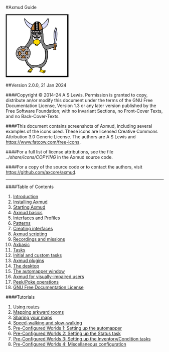 #Axmud Guide

![Axmud logo](img/index/axmud_logo.png)

##Version 2.0.0, 21 Jan 2024

####Copyright © 2014-24 A S Lewis. Permission is granted to copy, distribute an/or modify this document under the terms of the GNU Free Documentation License, Version 1.3 or any later version published by the Free Software Foundation; with no Invariant Sections, no Front-Cover Texts, and no Back-Cover-Texts.

####This document contains screenshots of Axmud, including several examples of the icons used. These icons are licensed Creative Commons Attribution 3.0 Generic License. The authors are A S Lewis and <https://www.fatcow.com/free-icons>.

####For a full list of license attributions, see the file <i>../share/icons/COPYING</i> in the Axmud source code.

####For a copy of the source code or to contact the authors, visit <https://github.com/axcore/axmud>.

---

####Table of Contents

1. [Introduction](ch01.html)
2. [Installing Axmud](ch02.html)
3. [Starting Axmud](ch03.html)
4. [Axmud basics](ch04.html)
5. [Interfaces and Profiles](ch05.html)
6. [Patterns](ch06.html)
7. [Creating interfaces](ch07.html)
8. [Axmud scripting](ch08.html)
9. [Recordings and missions](ch09.html)
10. [Axbasic](ch10.html)
11. [Tasks](ch11.html)
12. [Initial and custom tasks](ch12.html)
13. [Axmud plugins](ch13.html)
14. [The desktop](ch14.html)
15. [The automapper window](ch15.html)
16. [Axmud for visually-impaired users](ch16.html)
17. [Peek/Poke operations](ch17.html)
18. [GNU Free Documentation License](ch18.html)

####Tutorials
1. [Using routes](tut01.html)
2. [Mapping arkward rooms](tut02.html)
3. [Sharing your maps](tut03.html)
4. [Speed-walking and slow-walking](tut04.html)
5. [Pre-Configured Worlds 1: Setting up the automapper](tut05.html)
5. [Pre-Configured Worlds 2: Setting up the Status task](tut06.html)
5. [Pre-Configured Worlds 3: Setting up the Inventory/Condition tasks](tut07.html)
5. [Pre-Configured Worlds 4: Miscellaneous configuration](tut08.html)

